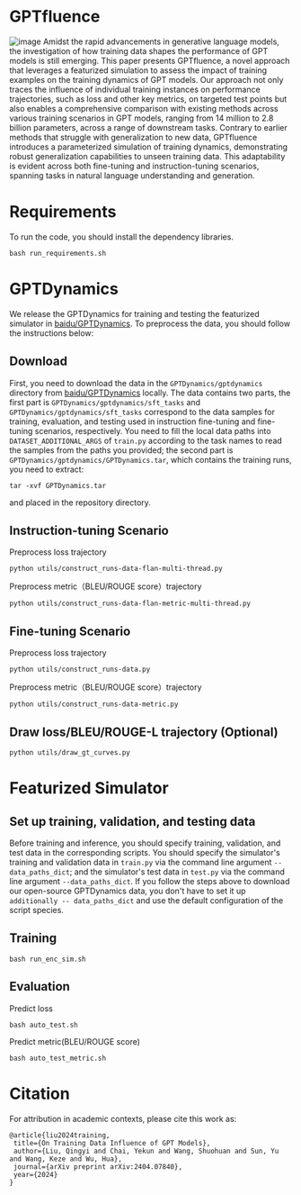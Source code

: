 # GPTfluence
![image](https://github.com/ernie-research/gptfluence/blob/main/resources/overview.png)
Amidst the rapid advancements in generative language models, the investigation of how training data shapes the performance of GPT models is still emerging. This paper presents GPTfluence, a novel approach that leverages a featurized simulation to assess the impact of training examples on the training dynamics of GPT models. Our approach not only traces the influence of individual training instances on performance trajectories, such as loss and other key metrics, on targeted test points but also enables a comprehensive comparison with existing methods across various training scenarios in GPT models, ranging from 14 million to 2.8 billion parameters, across a range of downstream tasks. Contrary to earlier methods that struggle with generalization to new data, GPTfluence introduces a parameterized simulation of training dynamics, demonstrating robust generalization capabilities to unseen training data. This adaptability is evident across both fine-tuning and instruction-tuning scenarios, spanning tasks in natural language understanding and generation. 
# Requirements
To run the code, you should install the dependency libraries.
```
bash run_requirements.sh
```
# GPTDynamics
We release the GPTDynamics for training and testing the featurized simulator in [baidu/GPTDynamics](https://huggingface.co/datasets/baidu/GPTDynamics). To preprocess the data, you should follow the instructions below:
## Download
First, you need to download the data in the `GPTDynamics/gptdynamics` directory from [baidu/GPTDynamics](https://huggingface.co/datasets/baidu/GPTDynamics) locally. The data contains two parts, the first part is `GPTDynamics/gptdynamics/sft_tasks` and `GPTDynamics/gptdynamics/sft_tasks` correspond to the data samples for training, evaluation, and testing used in instruction fine-tuning and fine-tuning scenarios, respectively. You need to fill the local data paths into `DATASET_ADDITIONAL_ARGS` of `train.py` according to the task names to read the samples from the paths you provided; the second part is `GPTDynamics/gptdynamics/GPTDynamics.tar`, which contains the training runs, you need to extract:
```
tar -xvf GPTDynamics.tar
```
and placed in the repository directory.
## Instruction-tuning Scenario
Preprocess loss trajectory
```
python utils/construct_runs-data-flan-multi-thread.py
```
Preprocess metric（BLEU/ROUGE score）trajectory  
```
python utils/construct_runs-data-flan-metric-multi-thread.py
```
## Fine-tuning Scenario
Preprocess loss trajectory
```
python utils/construct_runs-data.py
```
Preprocess metric（BLEU/ROUGE score）trajectory
```
python utils/construct_runs-data-metric.py
```
    
## Draw loss/BLEU/ROUGE-L trajectory (Optional)
```
python utils/draw_gt_curves.py
```
# Featurized Simulator
## Set up training, validation, and testing data
Before training and inference, you should specify training, validation, and test data in the corresponding scripts. 
You should specify the simulator's training and validation data in `train.py` via the command line argument `--data_paths_dict`; and the simulator's test data in `test.py` via the command line argument `--data_paths_dict`. If you follow the steps above to download our open-source GPTDynamics data, you don't have to set it up `additionally -- data_paths_dict` and use the default configuration of the script species.

 ## Training
 ```
 bash run_enc_sim.sh
```
  
 ## Evaluation
 Predict loss
 ```
 bash auto_test.sh
 ```
 Predict metric(BLEU/ROUGE score)
 ```
 bash auto_test_metric.sh
 ```
 # Citation
 For attribution in academic contexts, please cite this work as:
 ```
@article{liu2024training,
  title={On Training Data Influence of GPT Models},
  author={Liu, Qingyi and Chai, Yekun and Wang, Shuohuan and Sun, Yu and Wang, Keze and Wu, Hua},
  journal={arXiv preprint arXiv:2404.07840},
  year={2024}
}
 ```
